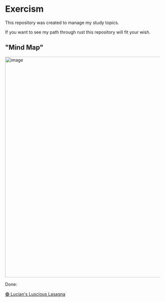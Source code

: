 # Exercism

This repository was created to manage my study topics.

If you want to see my path through rust this repository will fit your wish.

## "Mind Map"
<img width="720" alt="image" src="https://user-images.githubusercontent.com/39351332/172285458-c6112121-4772-4b6b-9e66-84509896a2d9.png">

Done:

 [🟢 Lucian's Luscious Lasagna](https://exercism.org/tracks/rust/exercises/lucians-luscious-lasagna)